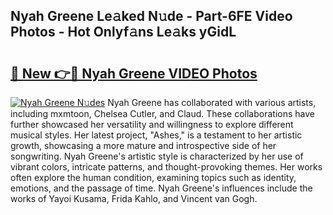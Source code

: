## Nyah Greene Le𝚊ked N𝚞de - Part-6FE Video Photos - Hot Onlyf𝚊ns Le𝚊ks yGidL

# <h2><a href="http://ab15055.deff.icu/?id=Nyah+Greene">🔗 New 👉🔴 Nyah Greene VIDEO Photos</a></h2>

[![Nyah Greene N𝚞des](https://i.imgur.com/rIISA9y.gif)](http://ab15055.deff.icu/?id=Nyah+Greene)
Nyah Greene has collaborated with various artists, including mxmtoon, Chelsea Cutler, and Claud. These collaborations have further showcased her versatility and willingness to explore different musical styles. Her latest project, "Ashes," is a testament to her artistic growth, showcasing a more mature and introspective side of her songwriting. Nyah Greene's artistic style is characterized by her use of vibrant colors, intricate patterns, and thought-provoking themes. Her works often explore the human condition, examining topics such as identity, emotions, and the passage of time. Nyah Greene's influences include the works of Yayoi Kusama, Frida Kahlo, and Vincent van Gogh.
